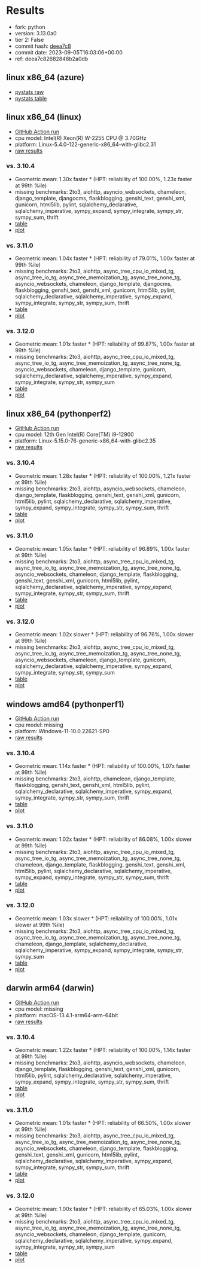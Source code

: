 # Results

- fork: python
- version: 3.13.0a0
- tier 2: False
- commit hash: [deea7c8](https://github.com/python/cpython/commit/deea7c8)
- commit date: 2023-09-05T16:03:06+00:00
- ref: deea7c82682848b2a0db

## linux x86_64 (azure)

- [pystats raw](bm-20230905-azure-x86_64-python-deea7c82682848b2a0db-3.13.0a0-deea7c8-pystats.json)
- [pystats table](bm-20230905-azure-x86_64-python-deea7c82682848b2a0db-3.13.0a0-deea7c8-pystats.md)

## linux x86_64 (linux)

- [GitHub Action run](https://github.com/faster-cpython/benchmarking/actions/runs/6114091778)
- cpu model: Intel(R) Xeon(R) W-2255 CPU @ 3.70GHz
- platform: Linux-5.4.0-122-generic-x86_64-with-glibc2.31
- [raw results](bm-20230905-linux-x86_64-python-deea7c82682848b2a0db-3.13.0a0-deea7c8.json)

### vs. 3.10.4

- Geometric mean: 1.30x faster \* (HPT: reliability of 100.00%, 1.23x faster at 99th %ile)
- missing benchmarks: 2to3, aiohttp, asyncio_websockets, chameleon, django_template, djangocms, flaskblogging, genshi_text, genshi_xml, gunicorn, html5lib, pylint, sqlalchemy_declarative, sqlalchemy_imperative, sympy_expand, sympy_integrate, sympy_str, sympy_sum, thrift
- [table](bm-20230905-linux-x86_64-python-deea7c82682848b2a0db-3.13.0a0-deea7c8-vs-3.10.4.md)
- [plot](bm-20230905-linux-x86_64-python-deea7c82682848b2a0db-3.13.0a0-deea7c8-vs-3.10.4.png)

### vs. 3.11.0

- Geometric mean: 1.04x faster \* (HPT: reliability of 79.01%, 1.00x faster at 99th %ile)
- missing benchmarks: 2to3, aiohttp, async_tree_cpu_io_mixed_tg, async_tree_io_tg, async_tree_memoization_tg, async_tree_none_tg, asyncio_websockets, chameleon, django_template, djangocms, flaskblogging, genshi_text, genshi_xml, gunicorn, html5lib, pylint, sqlalchemy_declarative, sqlalchemy_imperative, sympy_expand, sympy_integrate, sympy_str, sympy_sum, thrift
- [table](bm-20230905-linux-x86_64-python-deea7c82682848b2a0db-3.13.0a0-deea7c8-vs-3.11.0.md)
- [plot](bm-20230905-linux-x86_64-python-deea7c82682848b2a0db-3.13.0a0-deea7c8-vs-3.11.0.png)

### vs. 3.12.0

- Geometric mean: 1.01x faster \* (HPT: reliability of 99.87%, 1.00x faster at 99th %ile)
- missing benchmarks: 2to3, aiohttp, async_tree_cpu_io_mixed_tg, async_tree_io_tg, async_tree_memoization_tg, async_tree_none_tg, asyncio_websockets, chameleon, django_template, gunicorn, sqlalchemy_declarative, sqlalchemy_imperative, sympy_expand, sympy_integrate, sympy_str, sympy_sum
- [table](bm-20230905-linux-x86_64-python-deea7c82682848b2a0db-3.13.0a0-deea7c8-vs-3.12.0.md)
- [plot](bm-20230905-linux-x86_64-python-deea7c82682848b2a0db-3.13.0a0-deea7c8-vs-3.12.0.png)

## linux x86_64 (pythonperf2)

- [GitHub Action run](https://github.com/faster-cpython/benchmarking/actions/runs/6114091778)
- cpu model: 12th Gen Intel(R) Core(TM) i9-12900
- platform: Linux-5.15.0-76-generic-x86_64-with-glibc2.35
- [raw results](bm-20230905-pythonperf2-x86_64-python-deea7c82682848b2a0db-3.13.0a0-deea7c8.json)

### vs. 3.10.4

- Geometric mean: 1.28x faster \* (HPT: reliability of 100.00%, 1.21x faster at 99th %ile)
- missing benchmarks: 2to3, aiohttp, asyncio_websockets, chameleon, django_template, flaskblogging, genshi_text, genshi_xml, gunicorn, html5lib, pylint, sqlalchemy_declarative, sqlalchemy_imperative, sympy_expand, sympy_integrate, sympy_str, sympy_sum, thrift
- [table](bm-20230905-pythonperf2-x86_64-python-deea7c82682848b2a0db-3.13.0a0-deea7c8-vs-3.10.4.md)
- [plot](bm-20230905-pythonperf2-x86_64-python-deea7c82682848b2a0db-3.13.0a0-deea7c8-vs-3.10.4.png)

### vs. 3.11.0

- Geometric mean: 1.05x faster \* (HPT: reliability of 96.89%, 1.00x faster at 99th %ile)
- missing benchmarks: 2to3, aiohttp, async_tree_cpu_io_mixed_tg, async_tree_io_tg, async_tree_memoization_tg, async_tree_none_tg, asyncio_websockets, chameleon, django_template, flaskblogging, genshi_text, genshi_xml, gunicorn, html5lib, pylint, sqlalchemy_declarative, sqlalchemy_imperative, sympy_expand, sympy_integrate, sympy_str, sympy_sum, thrift
- [table](bm-20230905-pythonperf2-x86_64-python-deea7c82682848b2a0db-3.13.0a0-deea7c8-vs-3.11.0.md)
- [plot](bm-20230905-pythonperf2-x86_64-python-deea7c82682848b2a0db-3.13.0a0-deea7c8-vs-3.11.0.png)

### vs. 3.12.0

- Geometric mean: 1.02x slower \* (HPT: reliability of 96.76%, 1.00x slower at 99th %ile)
- missing benchmarks: 2to3, aiohttp, async_tree_cpu_io_mixed_tg, async_tree_io_tg, async_tree_memoization_tg, async_tree_none_tg, asyncio_websockets, chameleon, django_template, gunicorn, sqlalchemy_declarative, sqlalchemy_imperative, sympy_expand, sympy_integrate, sympy_str, sympy_sum
- [table](bm-20230905-pythonperf2-x86_64-python-deea7c82682848b2a0db-3.13.0a0-deea7c8-vs-3.12.0.md)
- [plot](bm-20230905-pythonperf2-x86_64-python-deea7c82682848b2a0db-3.13.0a0-deea7c8-vs-3.12.0.png)

## windows amd64 (pythonperf1)

- [GitHub Action run](https://github.com/faster-cpython/benchmarking/actions/runs/6114091778)
- cpu model: missing
- platform: Windows-11-10.0.22621-SP0
- [raw results](bm-20230905-pythonperf1-amd64-python-deea7c82682848b2a0db-3.13.0a0-deea7c8.json)

### vs. 3.10.4

- Geometric mean: 1.14x faster \* (HPT: reliability of 100.00%, 1.07x faster at 99th %ile)
- missing benchmarks: 2to3, aiohttp, chameleon, django_template, flaskblogging, genshi_text, genshi_xml, html5lib, pylint, sqlalchemy_declarative, sqlalchemy_imperative, sympy_expand, sympy_integrate, sympy_str, sympy_sum, thrift
- [table](bm-20230905-pythonperf1-amd64-python-deea7c82682848b2a0db-3.13.0a0-deea7c8-vs-3.10.4.md)
- [plot](bm-20230905-pythonperf1-amd64-python-deea7c82682848b2a0db-3.13.0a0-deea7c8-vs-3.10.4.png)

### vs. 3.11.0

- Geometric mean: 1.02x faster \* (HPT: reliability of 86.08%, 1.00x slower at 99th %ile)
- missing benchmarks: 2to3, aiohttp, async_tree_cpu_io_mixed_tg, async_tree_io_tg, async_tree_memoization_tg, async_tree_none_tg, chameleon, django_template, flaskblogging, genshi_text, genshi_xml, html5lib, pylint, sqlalchemy_declarative, sqlalchemy_imperative, sympy_expand, sympy_integrate, sympy_str, sympy_sum, thrift
- [table](bm-20230905-pythonperf1-amd64-python-deea7c82682848b2a0db-3.13.0a0-deea7c8-vs-3.11.0.md)
- [plot](bm-20230905-pythonperf1-amd64-python-deea7c82682848b2a0db-3.13.0a0-deea7c8-vs-3.11.0.png)

### vs. 3.12.0

- Geometric mean: 1.03x slower \* (HPT: reliability of 100.00%, 1.01x slower at 99th %ile)
- missing benchmarks: 2to3, aiohttp, async_tree_cpu_io_mixed_tg, async_tree_io_tg, async_tree_memoization_tg, async_tree_none_tg, chameleon, django_template, sqlalchemy_declarative, sqlalchemy_imperative, sympy_expand, sympy_integrate, sympy_str, sympy_sum
- [table](bm-20230905-pythonperf1-amd64-python-deea7c82682848b2a0db-3.13.0a0-deea7c8-vs-3.12.0.md)
- [plot](bm-20230905-pythonperf1-amd64-python-deea7c82682848b2a0db-3.13.0a0-deea7c8-vs-3.12.0.png)

## darwin arm64 (darwin)

- [GitHub Action run](https://github.com/faster-cpython/benchmarking/actions/runs/6114091778)
- cpu model: missing
- platform: macOS-13.4.1-arm64-arm-64bit
- [raw results](bm-20230905-darwin-arm64-python-deea7c82682848b2a0db-3.13.0a0-deea7c8.json)

### vs. 3.10.4

- Geometric mean: 1.22x faster \* (HPT: reliability of 100.00%, 1.14x faster at 99th %ile)
- missing benchmarks: 2to3, aiohttp, asyncio_websockets, chameleon, django_template, flaskblogging, genshi_text, genshi_xml, gunicorn, html5lib, pylint, sqlalchemy_declarative, sqlalchemy_imperative, sympy_expand, sympy_integrate, sympy_str, sympy_sum, thrift
- [table](bm-20230905-darwin-arm64-python-deea7c82682848b2a0db-3.13.0a0-deea7c8-vs-3.10.4.md)
- [plot](bm-20230905-darwin-arm64-python-deea7c82682848b2a0db-3.13.0a0-deea7c8-vs-3.10.4.png)

### vs. 3.11.0

- Geometric mean: 1.01x faster \* (HPT: reliability of 66.50%, 1.00x slower at 99th %ile)
- missing benchmarks: 2to3, aiohttp, async_tree_cpu_io_mixed_tg, async_tree_io_tg, async_tree_memoization_tg, async_tree_none_tg, asyncio_websockets, chameleon, django_template, flaskblogging, genshi_text, genshi_xml, gunicorn, html5lib, pylint, sqlalchemy_declarative, sqlalchemy_imperative, sympy_expand, sympy_integrate, sympy_str, sympy_sum, thrift
- [table](bm-20230905-darwin-arm64-python-deea7c82682848b2a0db-3.13.0a0-deea7c8-vs-3.11.0.md)
- [plot](bm-20230905-darwin-arm64-python-deea7c82682848b2a0db-3.13.0a0-deea7c8-vs-3.11.0.png)

### vs. 3.12.0

- Geometric mean: 1.00x faster \* (HPT: reliability of 65.03%, 1.00x slower at 99th %ile)
- missing benchmarks: 2to3, aiohttp, async_tree_cpu_io_mixed_tg, async_tree_io_tg, async_tree_memoization_tg, async_tree_none_tg, asyncio_websockets, chameleon, django_template, gunicorn, sqlalchemy_declarative, sqlalchemy_imperative, sympy_expand, sympy_integrate, sympy_str, sympy_sum
- [table](bm-20230905-darwin-arm64-python-deea7c82682848b2a0db-3.13.0a0-deea7c8-vs-3.12.0.md)
- [plot](bm-20230905-darwin-arm64-python-deea7c82682848b2a0db-3.13.0a0-deea7c8-vs-3.12.0.png)


